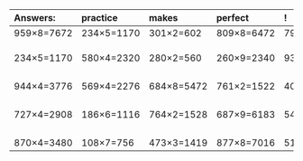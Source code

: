 | Answers: | practice | makes | perfect | ! |
| :--- | :--- | :--- | :--- | :--- |
| 959×8=7672 | 234×5=1170 | 301×2=602 | 809×8=6472 | 795×6=4770 | 
|   |   |   |   |   | 
|   |   |   |   |   | 
|   |   |   |   |   | 
| 234×5=1170 | 580×4=2320 | 280×2=560 | 260×9=2340 | 931×7=6517 | 
|   |   |   |   |   | 
|   |   |   |   |   | 
|   |   |   |   |   | 
|   |   |   |   |   | 
| 944×4=3776 | 569×4=2276 | 684×8=5472 | 761×2=1522 | 406×5=2030 | 
|   |   |   |   |   | 
|   |   |   |   |   | 
|   |   |   |   |   | 
|   |   |   |   |   | 
| 727×4=2908 | 186×6=1116 | 764×2=1528 | 687×9=6183 | 548×2=1096 | 
|   |   |   |   |   | 
|   |   |   |   |   | 
|   |   |   |   |   | 
|   |   |   |   |   | 
| 870×4=3480 | 108×7=756 | 473×3=1419 | 877×8=7016 | 513×7=3591 | 
